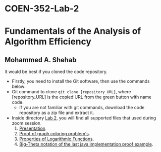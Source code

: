 # COEN-352-Lab-2
# Fundamentals of the Analysis of Algorithm Efficiency
## Mohammed A. Shehab

It would be best if you cloned the code repository.

* Firstly, you need to install the Git software, then use the commands below:
* Git command to clone `git clone [repository_URL]`, where  [repository_URL] is the copied URL from the green button with name code.
  * If you are not familiar with git commands, download the code repository as a zip file and extract it.
* Inside directory [Lab 2](https://github.com/Java-TravisCI-352-Shehab/COEN-352-Lab-2/tree/master/Lab%202), you will find all supported files that used during zoom session.
    1. [Presentation](https://github.com/Java-TravisCI-352-Shehab/COEN-352-Lab-2/blob/master/Lab%202/Data%20structure%20and%20algorithm%20Tutorial%202.pptx).
    2. [Proof of graph coloring problem's](https://github.com/Java-TravisCI-352-Shehab/COEN-352-Lab-2/blob/master/Lab%202/Notes2.pdf).
    3. [Properties of Logarithmic Functions](https://github.com/Java-TravisCI-352-Shehab/COEN-352-Lab-2/blob/master/Lab%202/Properties%20of%20Exponents%20and%20Logarithms.pdf).
    4. [Big-Theta notation of the last java implementation proof example](https://github.com/Java-TravisCI-352-Shehab/COEN-352-Lab-2/blob/master/Lab%202/Proof%20of%203n%2B2.pdf).
    